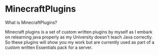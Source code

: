 # MinecraftPlugins

What is MinecraftPlugins?

Minecraft plugins is a set of custom written plugins by myself as I embark on relearning java properly as my University doesn't teach Java correctly. So these plugins will show you my work but are currently used as part of a custom written Essentials pack for a server.
